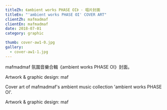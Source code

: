 ```yaml
---
titleZh: 《ambient works PHASE OI》 · 唱片封面
titleEn: "'ambient works PHASE OI' COVER ART"
clientZh: mafmadmaf
clientEn: mafmadmaf
date: 2018-07-01
category: graphic

thumb: cover-aw1-0.jpg
gallery:
  - cover-aw1-1.jpg
---
```


mafmadmaf 氛圍音樂合輯《ambient works PHASE OI》封面。

Artwork & graphic design: maf

<!-- lang -->

Cover art of mafmadmaf's ambient music collection 'ambient works PHASE OI'.

Artwork & graphic design: maf
